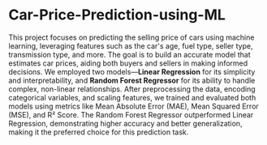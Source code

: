 # Car-Price-Prediction-using-ML
This project focuses on predicting the selling price of cars using machine learning, leveraging features such as the car's age, fuel type, seller type, transmission type, and more. The goal is to build an accurate model that estimates car prices, aiding both buyers and sellers in making informed decisions. 
We employed two models—**Linear Regression** for its simplicity and interpretability, and **Random Forest Regressor** for its ability to handle complex, non-linear relationships. 
After preprocessing the data, encoding categorical variables, and scaling features, we trained and evaluated both models using metrics like Mean Absolute Error (MAE), Mean Squared Error (MSE), and R² Score. 
The Random Forest Regressor outperformed Linear Regression, demonstrating higher accuracy and better generalization, making it the preferred choice for this prediction task.


